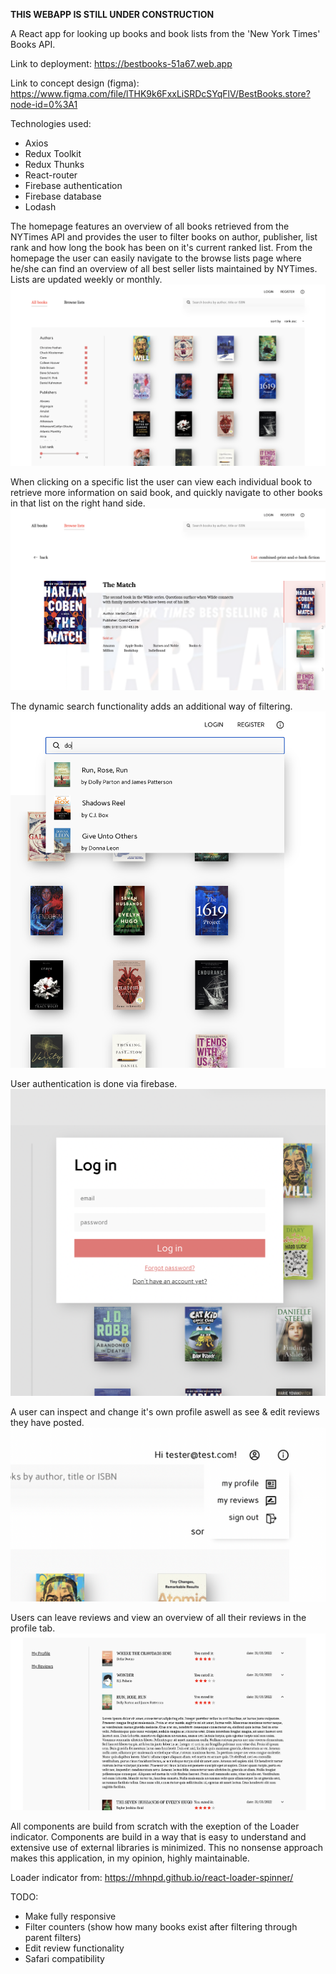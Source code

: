 **THIS WEBAPP IS STILL UNDER CONSTRUCTION**

A React app for looking up books and book lists from the 'New York Times' Books API. 

Link to deployment: https://bestbooks-51a67.web.app

Link to concept design (figma): https://www.figma.com/file/lTHK9k6FxxLiSRDcSYqFlV/BestBooks.store?node-id=0%3A1

Technologies used:

- Axios
- Redux Toolkit
- Redux Thunks
- React-router
- Firebase authentication
- Firebase database
- Lodash

The homepage features an overview of all books retrieved from the NYTimes API and provides the user to filter books on author, publisher, list rank and how long the book has been on it's current ranked list. From the homepage the user can easily navigate to the browse lists page where he/she can find an overview of all best seller lists maintained by NYTimes. Lists are updated weekly or monthly. 
![homePage](./homePage.png)

When clicking on a specific list the user can view each individual book to retrieve more information on said book, and quickly navigate to other books in that list on the right hand side.
![listView](./listView.png)

The dynamic search functionality adds an additional way of filtering.
![search](./search.png)

User authentication is done via firebase. 
![login](./login.png)

A user can inspect and change it's own profile aswell as see & edit reviews they have posted.
![profile](./profile.png)

Users can leave reviews and view an overview of all their reviews in the profile tab.
![reviews](./reviews.png)

All components are build from scratch with the exeption of the Loader indicator. Components are build in a way that is easy to understand and extensive use of external libraries is minimized. This no nonsense approach makes this application, in my opinion, highly maintainable.

Loader indicator from: https://mhnpd.github.io/react-loader-spinner/

TODO:
- Make fully responsive
- Filter counters (show how many books exist after filtering through parent filters)
- Edit review functionality
- Safari compatibility

